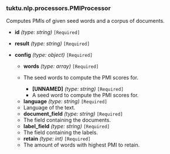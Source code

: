 ### tuktu.nlp.processors.PMIProcessor
Computes PMIs of given seed words and a corpus of documents.

  * **id** *(type: string)* `[Required]`

  * **result** *(type: string)* `[Required]`

  * **config** *(type: object)* `[Required]`

    * **words** *(type: array)* `[Required]`
    - The seed words to compute the PMI scores for.

      * **[UNNAMED]** *(type: string)* `[Required]`
      - A seed word to compute the PMI scores for.

    * **language** *(type: string)* `[Required]`
    - Language of the text.

    * **document_field** *(type: string)* `[Required]`
    - The field containing the documents.

    * **label_field** *(type: string)* `[Required]`
    - The field containing the labels.

    * **retain** *(type: int)* `[Required]`
    - The amount of words with highest PMI to retain.

